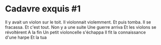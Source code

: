 # Cadavre exquis #1

Il y avait un violon sur le toit.
Il violonnait violemment.
Et puis tomba.
Il se fracassa.
Et c'est tout.
Non y a une suite
Une guerre arriva 
Et les violons se révoltèrent
A la fin
Un petit violoncelle s'échappa
Il fit la connaissance d'une harpe
Et la tua

